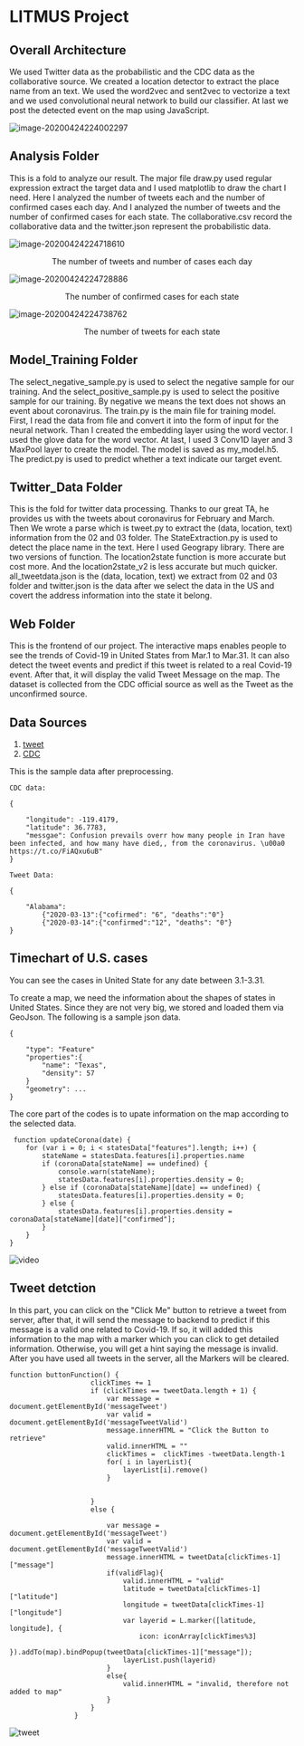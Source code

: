 # LITMUS Project

## Overall Architecture

We used Twitter data as the probabilistic and the CDC data as the collaborative source. We created a location detector to extract the place name from an text. We used the word2vec and sent2vec to vectorize a text and we used convolutional neural network to build our classifier. At last we post the detected event on the map using JavaScript.

![image-20200424224002297](C:\Users\weiqi\AppData\Roaming\Typora\typora-user-images\image-20200424224002297.png)

## Analysis Folder

This is a fold to analyze our result. The major file draw.py used regular expression extract the target data and I used matplotlib to draw the chart I need. Here I analyzed the number of tweets each and the number of confirmed cases each day. And I analyzed the number of tweets and the number of confirmed cases for each state. The collaborative.csv record the collaborative data and the twitter.json represent the probabilistic data.

![image-20200424224718610](C:\Users\weiqi\AppData\Roaming\Typora\typora-user-images\image-20200424224718610.png)

<center>The number of tweets and number of cases each day</center>

![image-20200424224728886](C:\Users\weiqi\AppData\Roaming\Typora\typora-user-images\image-20200424224728886.png)

<center>The number of confirmed cases for each state</center>

![image-20200424224738762](C:\Users\weiqi\AppData\Roaming\Typora\typora-user-images\image-20200424224738762.png)

<center>The number of tweets for each state</center>

## Model_Training Folder

The select_negative_sample.py is used to select the negative sample for our training. And the select_positive_sample.py is used to select the positive sample for our training. By negative we means the text does not shows an event about coronavirus. The train.py is the main file for training model. First, I read the data from file and convert it into the form of input for the neural network. Than I created the embedding layer using the word vector. I used the glove data for the word vector. At last, I used 3 Conv1D layer and 3 MaxPool layer to create the model. The model is saved as my_model.h5. The predict.py is used to predict whether a text indicate our target event.

## Twitter_Data Folder

This is the fold for twitter data processing. Thanks to our great TA, he provides us with the tweets about coronavirus for February and March. Then We wrote a parse which is tweet.py to extract the (data, location, text) information from the 02 and 03 folder. The StateExtraction.py is used to detect the place name in the text. Here I used Geograpy library. There are two versions of function. The location2state function is more accurate but cost more. And the location2state_v2 is less accurate but much quicker. all_tweetdata.json is the (data, location, text) we extract from 02 and 03 folder and twitter.json is the data after we select the data in the US and covert the address information into the state it belong.

## Web Folder

This is the frontend of our project. The interactive maps enables people to see the trends of Covid-19 in United States from Mar.1 to Mar.31. It can also detect the tweet events and predict if this tweet is related to a real Covid-19 event. After that, it will display the valid Tweet Message on the map. The dataset is collected from the CDC official source as well as the Tweet as the unconfirmed source.
## Data Sources 
1. [tweet](https://developer.twitter.com/en/docs/tweets/search/api-reference/get-search-tweets)
2.  [CDC](https://www.cdc.gov/)

This is the sample data after preprocessing.

``` 
CDC data:

{

	"longitude": -119.4179,
	"latitude": 36.7783,
	"messgae": Confusion prevails overr how many people in Iran have been infected, and how many have died,, from the coronavirus. \u00a0 https://t.co/FiAQxu6uB"
}

Tweet Data:

{

	"Alabama":
		{"2020-03-13":{"cofirmed": "6", "deaths":"0"}
		{"2020-03-14":{"confirmed":"12", "deaths": "0"}
}

```

## Timechart of U.S. cases
You can see the cases in United State for any date between 3.1-3.31. 

To create a map, we need the information about the shapes of states in United States. Since they are not very big, we stored and loaded them via GeoJson. The following is a sample json data.

```
{

	"type": "Feature"
	"properties":{
		"name": "Texas",
		"density": 57
	}
	"geometry": ...
}
```


The core part of the codes is to upate information on the map according to the selected data.
```
 function updateCorona(date) {
    for (var i = 0; i < statesData["features"].length; i++) {
        stateName = statesData.features[i].properties.name
        if (coronaData[stateName] == undefined) {
            console.warn(stateName);
            statesData.features[i].properties.density = 0;
        } else if (coronaData[stateName][date] == undefined) {
            statesData.features[i].properties.density = 0;
        } else {
            statesData.features[i].properties.density = coronaData[stateName][date]["confirmed"];
       	}                    
    }
}
```

![video](image/timetrend.gif)



## Tweet detction
In  this part, you can click on the "Click Me" button to retrieve a tweet from server, after that, it will send the message to backend to predict if this message is a valid one related to Covid-19. If so, it will added this information to the map with a marker which you can click to get detailed information. Otherwise, you will get a hint saying the message is invalid. After you have used all tweets in the server, all the Markers will be cleared.


```
function buttonFunction() {
                    clickTimes += 1
                    if (clickTimes == tweetData.length + 1) {
                        var message = document.getElementById('messageTweet')
                        var valid = document.getElementById('messageTweetValid')
                        message.innerHTML = "Click the Button to retrieve"
                        valid.innerHTML = ""
                        clickTimes =  clickTimes -tweetData.length-1
                        for( i in layerList){
                            layerList[i].remove()
                        }


                    } 
                    else {

                        var message = document.getElementById('messageTweet')
                        var valid = document.getElementById('messageTweetValid')
                        message.innerHTML = tweetData[clickTimes-1]["message"]
                        if(validFlag){
                        	valid.innerHTML = "valid"
                        	latitude = tweetData[clickTimes-1]["latitude"]
                        	longitude = tweetData[clickTimes-1]["longitude"]
                        	var layerid = L.marker([latitude, longitude], {
                            	icon: iconArray[clickTimes%3]
                        	}).addTo(map).bindPopup(tweetData[clickTimes-1]["message"]);
                        	layerList.push(layerid)
                        }
                        else{
                        	valid.innerHTML = "invalid, therefore not added to map"
                        }
                    }
                }
```
![tweet](image/tweet.gif)



